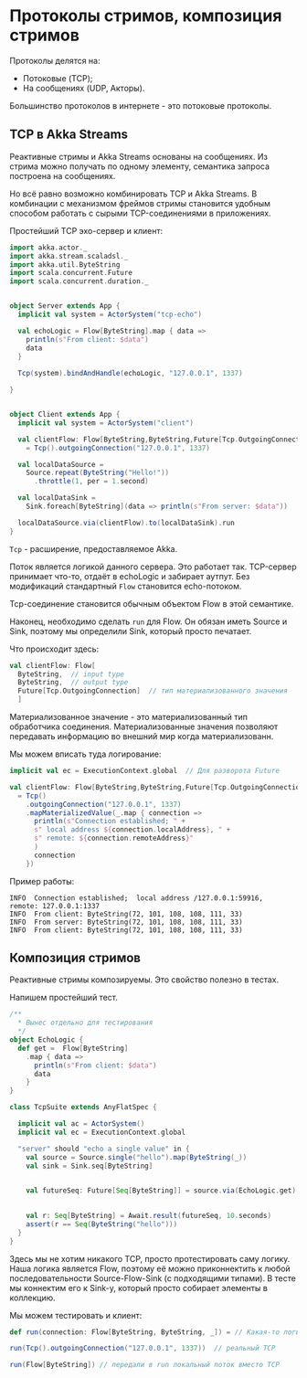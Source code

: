 # Протоколы стримов, композиция стримов

Протоколы делятся на:

- Потоковые (TCP);
- На сообщениях (UDP, Акторы).

Большинство протоколов в интернете - это потоковые протоколы. 

## TCP в Akka Streams

Реактивные стримы и Akka Streams основаны на сообщениях. Из стрима можно получать по одному элементу, семантика запроса построена на сообщениях.

Но всё равно возможно комбинировать TCP и Akka Streams. В комбинации с механизмом фреймов стримы становится удобным способом работать с сырыми TCP-соединениями в приложениях.

Простейший TCP эхо-сервер и клиент:

```scala
import akka.actor._
import akka.stream.scaladsl._
import akka.util.ByteString
import scala.concurrent.Future
import scala.concurrent.duration._


object Server extends App {
  implicit val system = ActorSystem("tcp-echo")

  val echoLogic = Flow[ByteString].map { data => 
    println(s"From client: $data")
    data
  }
  
  Tcp(system).bindAndHandle(echoLogic, "127.0.0.1", 1337)

}


object Client extends App {
  implicit val system = ActorSystem("client")

  val clientFlow: Flow[ByteString,ByteString,Future[Tcp.OutgoingConnection]]
    = Tcp().outgoingConnection("127.0.0.1", 1337)

  val localDataSource = 
    Source.repeat(ByteString("Hello!"))
      .throttle(1, per = 1.second)

  val localDataSink = 
    Sink.foreach[ByteString](data => println(s"From server: $data"))

  localDataSource.via(clientFlow).to(localDataSink).run
}
```

`Tcp` - расширение, предоставляемое Akka.

Поток является логикой данного сервера. Это работает так. TCP-сервер принимает что-то, отдаёт в echoLogic и забирает аутпут. Без модификаций стандартный `Flow` становится echo-потоком.

Tcp-соединение становится обычным объектом Flow в этой семантике.

Наконец, необходимо сделать `run` для Flow. Он обязан иметь Source и Sink, поэтому мы определили Sink, который просто печатает.

Что происходит здесь:

```scala
val clientFlow: Flow[
  ByteString,  // input type
  ByteString,  // output type
  Future[Tcp.OutgoingConnection]  // тип материализованного значения
  ]
```

Материализованное значение - это материализованный тип обработчика соединения. Материализованные значения позволяют передавать информацию во внешний мир когда материализованн.

Мы можем вписать туда логирование:

```scala
implicit val ec = ExecutionContext.global  // Для разворота Future

val clientFlow: Flow[ByteString,ByteString,Future[Tcp.OutgoingConnection]]
  = Tcp()
    .outgoingConnection("127.0.0.1", 1337)
    .mapMaterializedValue(_.map { connection =>
      println(s"Connection established; " +
      s" local address ${connection.localAddress}, " +
      s" remote: ${connection.remoteAddress}"
      )
      connection
    })
```

Пример работы:

```log
INFO  Connection established;  local address /127.0.0.1:59916,  remote: 127.0.0.1:1337
INFO  From client: ByteString(72, 101, 108, 108, 111, 33)
INFO  From server: ByteString(72, 101, 108, 108, 111, 33)
INFO  From client: ByteString(72, 101, 108, 108, 111, 33)
```

## Композиция стримов

Реактивные стримы композируемы. Это свойство полезно в тестах.

Напишем простейший тест.

```scala
/**
  * Вынес отдельно для тестирования
  */
object EchoLogic {
  def get =  Flow[ByteString]
    .map { data => 
      println(s"From client: $data")
      data
    }
}

class TcpSuite extends AnyFlatSpec {

  implicit val ac = ActorSystem()
  implicit val ec = ExecutionContext.global

  "server" should "echo a single value" in {
    val source = Source.single("hello").map(ByteString(_))
    val sink = Sink.seq[ByteString]

    
    val futureSeq: Future[Seq[ByteString]] = source.via(EchoLogic.get).runWith(sink)

    
    val r: Seq[ByteString] = Await.result(futureSeq, 10.seconds)
    assert(r == Seq(ByteString("hello")))
  }
}
```

Здесь мы не хотим никакого TCP, просто протестировать саму логику. Наша логика является Flow, поэтому её можно приконнектить к любой последовательности Source-Flow-Sink (с подходящими типами). В тесте мы коннектим его к Sink-у, который просто собирает элементы в коллекцию.

Мы можем тестировать и клиент:

```scala
def run(connection: Flow[ByteString, ByteString, _]) = // Какая-то логика клиента

run(Tcp().outgoingConnection("127.0.0.1", 1337))  // реальный TCP

run(Flow[ByteString]) // передали в run локальный поток вместо TCP
```


